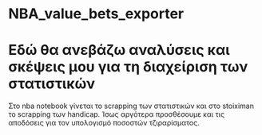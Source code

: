# NBA_value_bets_exporter

# Εδώ θα ανεβάζω αναλύσεις και σκέψεις μου για τη διαχείριση των στατιστικών 

Στο nba notebook γίνεται το scrapping των στατιστικών και στο stoiximan το scrapping των handicap. Ίσως αργότερα προσθέσουμε και τις αποδόσεις για τον υπολογισμό ποσοστών τζιραρίσματος.
